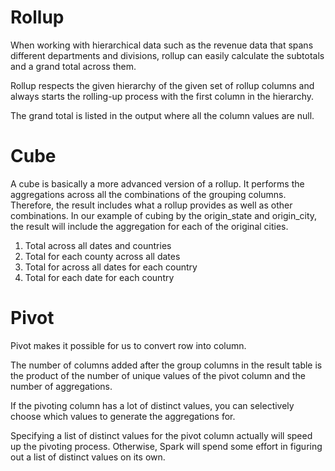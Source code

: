 # Rollup

When working with hierarchical data such as the revenue data that spans different departments and divisions, rollup can
easily calculate the subtotals
and a grand total across them.

Rollup respects the given hierarchy of the given set of rollup columns and always starts the rolling-up process with the
first column in the hierarchy.

The grand total is listed in the output where all the column values are null.

# Cube

A cube is basically a more advanced version of a rollup.
It performs the aggregations across all the combinations of the grouping columns.
Therefore, the result includes what a rollup provides as well as other combinations.
In our example of cubing by the origin_state and origin_city, the result will include the aggregation for each of the
original cities.

1. Total across all dates and countries
2. Total for each county across all dates
3. Total for across all dates for each country
4. Total for each date for each country

# Pivot

Pivot makes it possible for us to convert row into column.

The number of columns added after the group columns in the result table is the product of the number of unique values of
the pivot column and the number of aggregations.

If the pivoting column has a lot of distinct values, you can selectively choose which
values to generate the aggregations for.

Specifying a list of distinct values for the pivot column actually will speed up the
pivoting process. Otherwise, Spark will spend some effort in figuring out a list of distinct
values on its own.